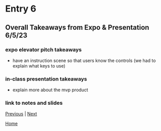 # Entry 6
## Overall Takeaways from Expo & Presentation 6/5/23

### expo elevator pitch takeaways
* have an instruction scene so that users know the controls (we had to explain what keys to use)

### in-class presentation takeaways
* explain more about the mvp product
### link to notes and slides
[Previous](entry05.md) | [Next](entry07.md)

[Home](../README.md)
